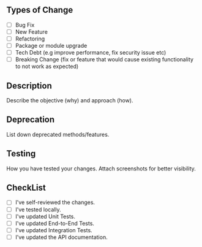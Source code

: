 ## Types of Change

- [ ] Bug Fix
- [ ] New Feature
- [ ] Refactoring
- [ ] Package or module upgrade
- [ ] Tech Debt (e.g improve performance, fix security issue etc)
- [ ] Breaking Change (fix or feature that would cause existing functionality to not work as expected)

## Description

Describe the objective (why) and approach (how).

## Deprecation

List down deprecated methods/features.

## Testing

How you have tested your changes. Attach screenshots for better visibility.

## CheckList

- [ ] I've self-reviewed the changes.
- [ ] I've tested locally.
- [ ] I've updated Unit Tests.
- [ ] I've updated End-to-End Tests.
- [ ] I've updated Integration Tests.
- [ ] I've updated the API documentation.